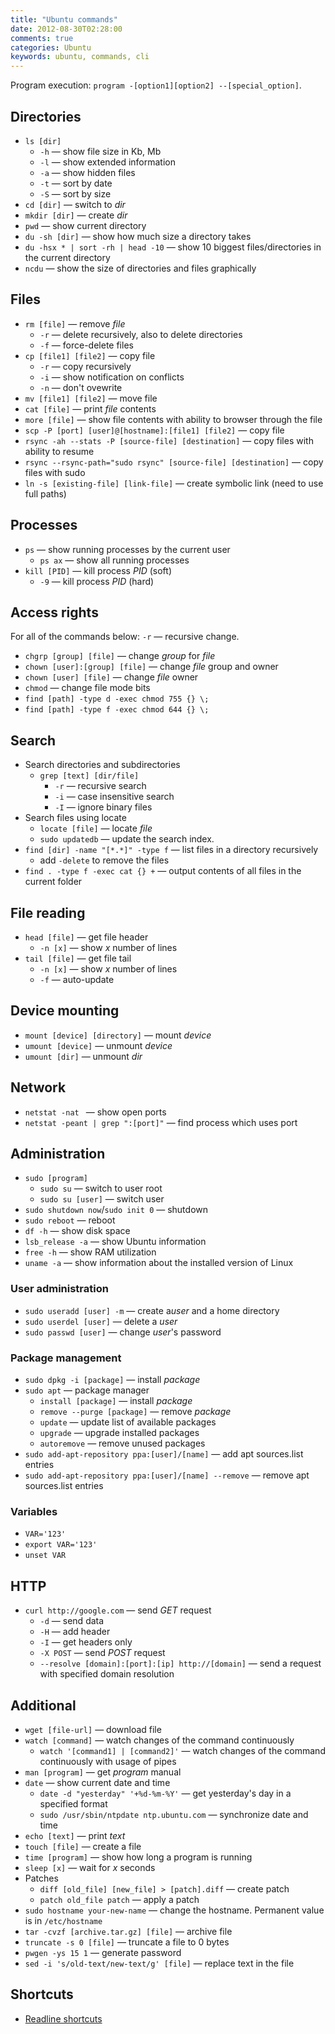 ```yaml
---
title: "Ubuntu commands"
date: 2012-08-30T02:28:00
comments: true
categories: Ubuntu
keywords: ubuntu, commands, cli
---
```


Program execution: `program -[option1][option2] --[special_option]`.

## Directories
* `ls [dir]`
    * `-h` — show file size in Kb, Mb
    * `-l` — show extended information
    * `-a` — show hidden files
    * `-t` — sort by date
    * `-S` — sort by size
* `cd [dir]` — switch to *dir*
* `mkdir [dir]` — create *dir*
* `pwd` — show current directory
* `du -sh [dir]` — show how much size a directory takes
* `du -hsx * | sort -rh | head -10` — show 10 biggest files/directories in the current directory
* `ncdu` — show the size of directories and files graphically

## Files
* `rm [file]` — remove *file*
    * `-r` — delete recursively, also to delete directories
    * `-f` — force-delete files
* `cp [file1] [file2]` — copy file
    * `-r` — copy recursively
    * `-i` — show notification on conflicts
    * `-n` — don't ovewrite
* `mv [file1] [file2]` — move file
* `cat [file]` — print *file* contents
* `more [file]` — show file contents with ability to browser through the file
* `scp -P [port] [user]@[hostname]:[file1] [file2]` — copy file
* `rsync -ah --stats -P [source-file] [destination]` — copy files with ability to resume
* `rsync --rsync-path="sudo rsync" [source-file] [destination]` — copy files with sudo
* `ln -s [existing-file] [link-file]` — create symbolic link (need to use full paths)

## Processes
* `ps` — show running processes by the current user
    * `ps ax` — show all running processes
* `kill [PID]` — kill process *PID* (soft)
    * `-9` — kill process *PID* (hard)

## Access rights
For all of the commands below: `-r` — recursive change.

* `chgrp [group] [file]` — change *group* for *file*
* `chown [user]:[group] [file]` — change *file* group and owner
* `chown [user] [file]` — change *file* owner
* `chmod` — change file mode bits
* `find [path] -type d -exec chmod 755 {} \;`
* `find [path] -type f -exec chmod 644 {} \;`

## Search

* Search directories and subdirectories
    * `grep [text] [dir/file]`
        * `-r` — recursive search
        * `-i` — case insensitive search
        * `-I` — ignore binary files
* Search files using locate
    * `locate [file]` — locate *file*
    * `sudo updatedb` — update the search index.
* `find [dir] -name "[*.*]" -type f` — list files in a directory recursively
    - add `-delete` to remove the files
* `find . -type f -exec cat {} +` — output contents of all files in the current folder

## File reading
* `head [file]` — get file header
    * `-n [x]` — show *x* number of lines
* `tail [file]` — get file tail
    * `-n [x]` — show *x* number of lines
    * `-f` — auto-update

## Device mounting
* `mount [device] [directory]` — mount *device*
* `umount [device]` — unmount *device*
* `umount [dir]` — unmount *dir*

## Network
* `netstat -nat ` — show open ports
* `netstat -peant | grep ":[port]"` — find process which uses port

## Administration
* `sudo [program]`
    * `sudo su` — switch to user root
    * `sudo su [user]` — switch user
* `sudo shutdown now`/`sudo init 0` — shutdown
* `sudo reboot` — reboot
* `df -h` — show disk space
* `lsb_release -a` — show Ubuntu information
* `free -h` — show RAM utilization
* `uname -a` — show information about the installed version of Linux

### User administration
* `sudo useradd [user] -m` — create a*user* and a home directory
* `sudo userdel [user]` — delete a *user*
* `sudo passwd [user]` — change *user*'s password

### Package management
* `sudo dpkg -i [package]` — install *package*
* `sudo apt` — package manager
    * `install [package]` — install *package*
    * `remove --purge [package]` — remove *package*
    * `update` — update list of available packages
    * `upgrade` — upgrade installed packages
    * `autoremove` — remove unused packages
* `sudo add-apt-repository ppa:[user]/[name]` — add apt sources.list entries
* `sudo add-apt-repository ppa:[user]/[name] --remove` — remove apt sources.list entries

### Variables
* `VAR='123'`
* `export VAR='123'`
* `unset VAR`

## HTTP
* `curl http://google.com` — send *GET* request
    * `-d` — send data
    * `-H` — add header
    * `-I` — get headers only
    * `-X POST` — send *POST* request
    * `--resolve [domain]:[port]:[ip] http://[domain]` — send a request with specified domain resolution

## Additional
* `wget [file-url]` — download file
* `watch [command]` — watch changes of the command continuously
    * `watch '[command1] | [command2]'` — watch changes of the command continuously with usage of pipes
* `man [program]` — get *program* manual
* `date` — show current date and time
    * `date -d "yesterday" '+%d-%m-%Y'` — get yesterday's day in a specified format
    * `sudo /usr/sbin/ntpdate ntp.ubuntu.com` — synchronize date and time
* `echo [text]` — print *text*
* `touch [file]` — create a file
* `time [program]` — show how long a program is running
* `sleep [x]` — wait for *x* seconds
* Patches
    * `diff [old_file] [new_file] > [patch].diff` — create patch
    * `patch old_file patch` — apply a patch
* `sudo hostname your-new-name` — change the hostname. Permanent value is in `/etc/hostname`
* `tar -cvzf [archive.tar.gz] [file]` — archive file
* `truncate -s 0 [file]` — truncate a file to 0 bytes
* `pwgen -ys 15 1` — generate password
* `sed -i 's/old-text/new-text/g' [file]` — replace text in the file

## Shortcuts
* [Readline shortcuts](http://www.bigsmoke.us/readline/shortcuts)
